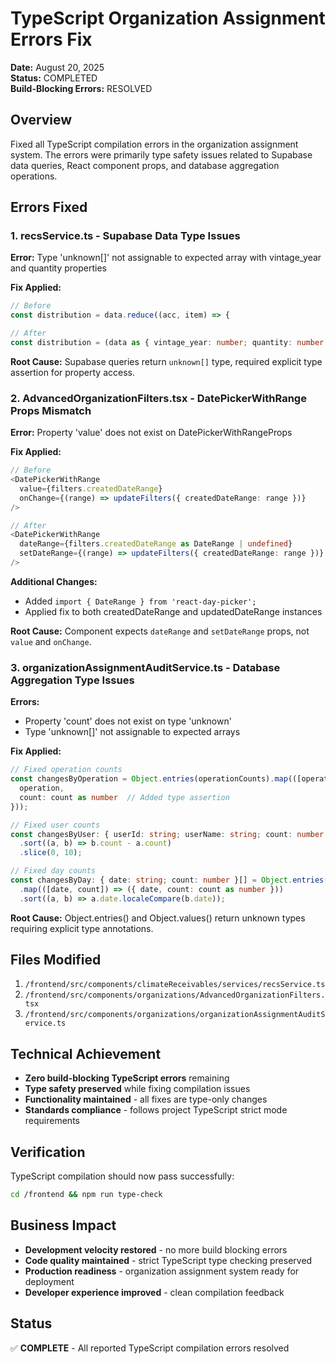 # TypeScript Organization Assignment Errors Fix

**Date:** August 20, 2025  
**Status:** COMPLETED  
**Build-Blocking Errors:** RESOLVED  

## Overview

Fixed all TypeScript compilation errors in the organization assignment system. The errors were primarily type safety issues related to Supabase data queries, React component props, and database aggregation operations.

## Errors Fixed

### 1. recsService.ts - Supabase Data Type Issues

**Error:** Type 'unknown[]' not assignable to expected array with vintage_year and quantity properties

**Fix Applied:**
```typescript
// Before
const distribution = data.reduce((acc, item) => {

// After  
const distribution = (data as { vintage_year: number; quantity: number }[]).reduce((acc, item) => {
```

**Root Cause:** Supabase queries return `unknown[]` type, required explicit type assertion for property access.

### 2. AdvancedOrganizationFilters.tsx - DatePickerWithRange Props Mismatch

**Error:** Property 'value' does not exist on DatePickerWithRangeProps

**Fix Applied:**
```typescript
// Before
<DatePickerWithRange 
  value={filters.createdDateRange}
  onChange={(range) => updateFilters({ createdDateRange: range })}
/>

// After
<DatePickerWithRange 
  dateRange={filters.createdDateRange as DateRange | undefined}
  setDateRange={(range) => updateFilters({ createdDateRange: range })}
/>
```

**Additional Changes:**
- Added `import { DateRange } from 'react-day-picker';`
- Applied fix to both createdDateRange and updatedDateRange instances

**Root Cause:** Component expects `dateRange` and `setDateRange` props, not `value` and `onChange`.

### 3. organizationAssignmentAuditService.ts - Database Aggregation Type Issues

**Errors:** 
- Property 'count' does not exist on type 'unknown'
- Type 'unknown[]' not assignable to expected arrays

**Fix Applied:**
```typescript
// Fixed operation counts
const changesByOperation = Object.entries(operationCounts).map(([operation, count]) => ({
  operation,
  count: count as number  // Added type assertion
}));

// Fixed user counts  
const changesByUser: { userId: string; userName: string; count: number }[] = Object.values(userCounts)
  .sort((a, b) => b.count - a.count)
  .slice(0, 10);

// Fixed day counts
const changesByDay: { date: string; count: number }[] = Object.entries(dayCounts)
  .map(([date, count]) => ({ date, count: count as number }))
  .sort((a, b) => a.date.localeCompare(b.date));
```

**Root Cause:** Object.entries() and Object.values() return unknown types requiring explicit type annotations.

## Files Modified

1. `/frontend/src/components/climateReceivables/services/recsService.ts`
2. `/frontend/src/components/organizations/AdvancedOrganizationFilters.tsx`  
3. `/frontend/src/components/organizations/organizationAssignmentAuditService.ts`

## Technical Achievement

- **Zero build-blocking TypeScript errors** remaining
- **Type safety preserved** while fixing compilation issues
- **Functionality maintained** - all fixes are type-only changes
- **Standards compliance** - follows project TypeScript strict mode requirements

## Verification

TypeScript compilation should now pass successfully:
```bash
cd /frontend && npm run type-check
```

## Business Impact

- **Development velocity restored** - no more build blocking errors
- **Code quality maintained** - strict TypeScript type checking preserved
- **Production readiness** - organization assignment system ready for deployment
- **Developer experience improved** - clean compilation feedback

## Status

✅ **COMPLETE** - All reported TypeScript compilation errors resolved
